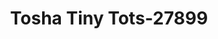 ---
f_zip-code: 60901
f_state-code: IL
title: Tosha Tiny Tots-27899
f_phone: 815-802-0997
f_city-only: Kankakee
f_address: 496 S Lincoln Ave Kankakee
f_location-unique-id: '27899'
slug: tosha-tiny-tots-27899
updated-on: '2024-05-30T13:46:58.046Z'
created-on: '2024-05-30T13:36:59.803Z'
published-on: '2024-05-30T13:54:32.469Z'
f_city-state: cms/city/kankakee-il.md
f_company: cms/company/tosha-tiny-tots.md
f_state: cms/state/illinois.md
layout: '[payday-loan].html'
tags: payday-loan
---